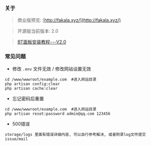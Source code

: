 
### 关于
> 商业版预览: [http://fakala.xyz/](http://fakala.xyz/)

> 开源版当前版本: 2.0

> [BT面板安装教程---V2.0](https://github.com/Tai7sy/card-system/wiki/BT%E9%9D%A2%E6%9D%BF%E5%AE%89%E8%A3%85%E6%95%99%E7%A8%8B---V2.0)

### 常见问题
 - 修改 `.env` 文件无效 / 修改网站设置无效
 ```
 cd /www/wwwroot/example.com  #进入网站目录
 php artisan config:clear
 php artisan cache:clear
 ```
 - 忘记密码后重置
 ```
 cd /www/wwwroot/example.com  #进入网站目录
 php artisan reset:password admin@qq.com 123456
 ```
 - 500错误
 ```
 storage/logs 里面有错误详细内容, 可以自行参考解决, 或者附录log文件提交issue/mail
 ```
